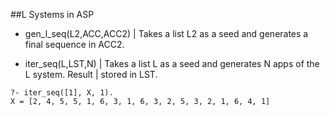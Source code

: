 ##L Systems in ASP

- gen_l_seq(L2,ACC,ACC2)
    | Takes a list L2 as a seed and generates a final sequence in ACC2.

- iter_seq(L,LST,N)
    | Takes a list L as a seed and generates N apps of the L system. Result
    | stored in LST.

```
?- iter_seq([1], X, 1).
X = [2, 4, 5, 5, 1, 6, 3, 1, 6, 3, 2, 5, 3, 2, 1, 6, 4, 1]
```
